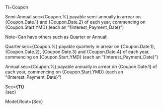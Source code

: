 Ti=Coupon

Semi-Annual.sec={Coupon.%} payable semi-annually in arrear on {Coupon.Date.1} and {Coupon.Date.2} of each year, commencing on {Coupon.Start.YMD} (each an “{Interest_Payment_Date}”)

Note=Can have others such as Quarter or Annual:

Quarter.sec={Coupon.%} payable quarterly in arrear on {Coupon.Date.1}, {Coupon.Date.2}, {Coupon.Date.3} and {Coupon.Date.4} of each year, commencing on {Coupon.Start.YMD} (each an “{Interest_Payment_Date}”)

Annual.sec={Coupon.%} payable annually in arrear on {Coupon.Date.1} of each year, commencing on {Coupon.Start.YMD} (each an “{Interest_Payment_Date}”)

Sec=<b>{Ti}</b><br>{sec}

Model.Root={Sec}